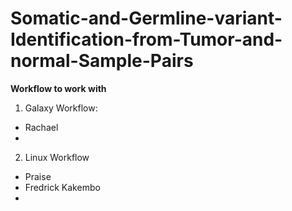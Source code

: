 # Somatic-and-Germline-variant-Identification-from-Tumor-and-normal-Sample-Pairs


**Workflow to work with**

1. Galaxy Workflow:
- Rachael 
- 



2. Linux Workflow
- Praise 
- Fredrick Kakembo
- 
